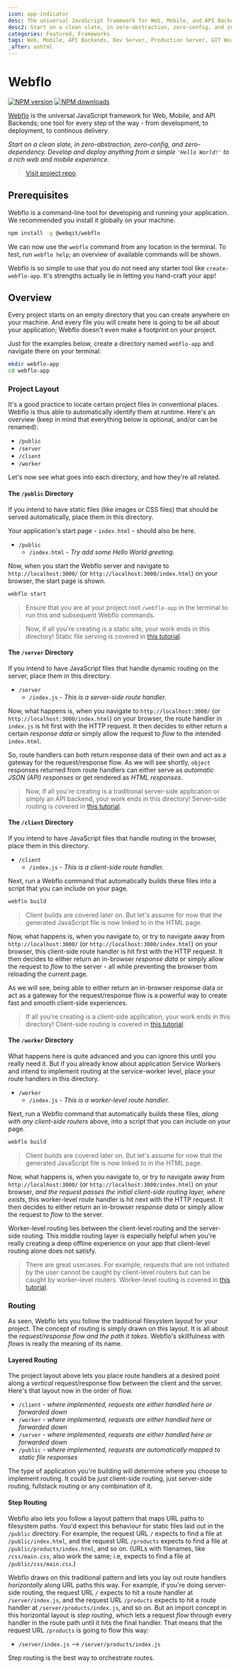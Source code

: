```yaml
---
icon: app-indicator
desc: The universal JavaScript framework for Web, Mobile, and API Backends; one tool for every step of the way - from development, to deployment, to continous delivery.
desc2: Start on a clean slate, in zero-abstraction, zero-config, and zero-dependency. Develop and deploy anything from a simple <code>'Hello World!'</code> to a rich web and mobile experience.
categories: Featured, Frameworks
tags: Web, Mobile, API Backends, Dev Server, Production Server, GIT Workflow
_after: oohtml
---
```

# Webflo

<!-- BADGES/ -->

<span class="badge-npmversion"><a href="https://npmjs.org/package/@webqit/webflo" title="View this project on NPM"><img src="https://img.shields.io/npm/v/@webqit/webflo.svg" alt="NPM version" /></a></span>
<span class="badge-npmdownloads"><a href="https://npmjs.org/package/@webqit/webflo" title="View this project on NPM"><img src="https://img.shields.io/npm/dm/@webqit/webflo.svg" alt="NPM downloads" /></a></span>

<!-- /BADGES -->

[Webflo](https://github.com/webqit/webflo) is the universal JavaScript framework for Web, Mobile, and API Backends; one tool for every step of the way - from development, to deployment, to continous delivery.

*Start on a clean slate, in zero-abstraction, zero-config, and zero-dependency. Develop and deploy anything from a simple `'Hello World!'` to a rich web and mobile experience.*

> [Visit project repo](https://github.com/webqit/webflo).

## Prerequisites
Webflo is a command-line tool for developing and running your application. We recommended you install it globally on your machine.

```bash
npm install -g @webqit/webflo
```

We can now use the `webflo` command from any location in the terminal. To test, run `webflo help`; an overview of available commands will be shown.

Webflo is so simple to use that you do not need any starter tool like `create-webflo-app`. It's strengths actually lie in letting you hand-craft your app!

## Overview
Every project starts on an empty directory that you can create anywhere on your machine. And every file you will create here is going to be all about your application; Webflo doesn't even make a footprint on your project.

Just for the examples below, create a directory named `webflo-app` and navigate there on your terminal:

```bash
mkdir webflo-app
cd webflo-app
```

### Project Layout
It's a good practice to locate certain project files in conventional places. Webflo is thus able to automatically identify them at runtime. Here's an overview (keep in mind that everything below is optional, and/or can be renamed):

+ `/public`
+ `/server`
+ `/client`
+ `/worker`

Let's now see what goes into each directory, and how they're all related.

#### The `/public` Directory
If you intend to have static files (like images or CSS files) that should be served automatically, place them in this directory.

Your application's start page - `index.html` - should also be here.

+ `/public`
    + `/index.html` - *Try add some Hello World greeting.*

Now, when you start the Webflo server and navigate to `http://localhost:3000/` (or `http://localhost:3000/index.html`) on your browser, the start page is shown.

```bash
webflo start
```

> Ensure that you are at your project root `/webflo-app` in the terminal to run this and subsequent Webflo commands.

> Now, if all you're creating is a static site, your work ends in this directory! Static file serving is covered in [this tutorial](learn/static-files).

#### The `/server` Directory
If you intend to have JavaScript files that handle dynamic routing on the server, place them in this directory.

+ `/server`
    + `/index.js` - *This is a server-side route handler.*

Now, what happens is, when you navigate to `http://localhost:3000/` (or `http://localhost:3000/index.html`) on your browser, the route handler in `index.js` is hit first with the HTTP request. It then decides to either return a certain *response data* or simply allow the request to *flow* to the intended `index.html`.

So, route handlers can both return response data of their own and act as a gateway for the request/response flow. As we will see shortly, `object` responses returned from route handlers can either serve as *automatic JSON (API) responses* or get rendered as *HTML responses*.

> Now, if all you're creating is a traditional server-side application or simply an API backend, your work ends in this directory! Server-side routing is covered in [this tutorial](learn/server-side-routing).

#### The `/client` Directory
If you intend to have JavaScript files that handle routing in the browser, place them in this directory.

+ `/client`
    + `/index.js` - *This is a client-side route handler.*

Next, run a Webflo command that automatically builds these files into a script that you can include on your page.

```bash
webflo build
```

> Client builds are covered later on. But let's assume for now that the generated JavaScript file is now linked to in the HTML page.

Now, what happens is, when you navigate to, or try to navigate away from `http://localhost:3000/` (or `http://localhost:3000/index.html`) on your browser, this client-side route handler is hit first with the HTTP request. It then decides to either return an in-browser *response data* or simply allow the request to *flow* to the server - all while preventing the browser from reloading the current page.

As we will see, being able to either return an in-browser response data or act as a gateway for the request/response flow is a powerful way to create fast and smooth client-side experiences.

> If all you're creating is a client-side application, your work ends in this directory! Client-side routing is covered in [this tutorial](learn/client-side-routing).

#### The `/worker` Directory
What happens here is quite advanced and you can ignore this until you really need it. But if you already know about application Service Workers and intend to implement routing at the service-worker level, place your route handlers in this directory.

+ `/worker`
    + `/index.js` - *This is a worker-level route handler.*

Next, run a Webflo command that automatically builds these files, *along with any client-side routers* above, into a script that you can include on your page.

```bash
webflo build
```

> Client builds are covered later on. But let's assume for now that the generated JavaScript file is now linked to in the HTML page.

Now, what happens is, when you navigate to, or try to navigate away from `http://localhost:3000/` (or `http://localhost:3000/index.html`) on your browser, *and the request passes the initial client-side routing layer, where exists*, this worker-level route handler is hit next with the HTTP request. It then decides to either return an in-browser *response data* or simply allow the request to *flow* to the server.

Worker-level routing lies between the client-level routing and the server-side routing. This middle routing layer is especially helpful when you're really creating a deep offline experience on your app that client-level routing alone does not satisfy.

> There are great usecases. For example, requests that are not initiated by the user cannot be caught by client-level routers but can be caught by worker-level routers. Worker-level routing is covered in [this tutorial](learn/worker-level-routing).

### Routing
As seen, Webflo lets you follow the traditional filesystem layout for your project. The concept of routing is simply drawn on this layout. It is all about the *request/response flow and the path it takes*. Webflo's skillfulness with *flows* is really the meaning of its name.

#### Layered Routing
The project layout above lets you place route handlers at a desired point along a *vertical* request/response flow between the client and the server. Here's that layout now in the order of flow.

+ `/client` - *where implemented, requests are either handled here or forwarded down*
+ `/worker` - *where implemented, requests are either handled here or forwarded down*
+ `/server` - *where implemented, requests are either handled here or forwarded down*
+ `/public` - *where implemented, requests are automatically mapped to static file responses*

The type of application you're building will determine where you choose to implement routing. It could be just client-side routing, just server-side routing, fullstack routing or any combination of it.

#### Step Routing
Webflo also lets you follow a layout pattern that maps URL paths to filesystem paths. You'd expect this behaviour for static files laid out in the `/public` directory. For example, the request URL `/` expects to find a file at `/public/index.html`, and the request URL `/products` expects to find a file at `/public/products/index.html`, and so on. (URLs with filenames, like `/css/main.css`, also work the same; i.e, expects to find a file at `/public/css/main.css`.)

Webflo draws on this traditional pattern and lets you lay out route handlers *horizontally* along URL paths this way. For example, if you're doing server-side routing, the request URL `/` expects to hit a route handler at `/server/index.js`, and the request URL `/products` expects to hit a route handler at `/server/products/index.js`, and so on. But an import concept in this horizontal layout is *step routing*, which lets a request *flow* through every handler in the route path until it hits the final handler. That means that the request URL `/products` is going to flow this way:

* `/server/index.js` --> `/server/products/index.js`

Step routing is the best way to orchestrate routes.
